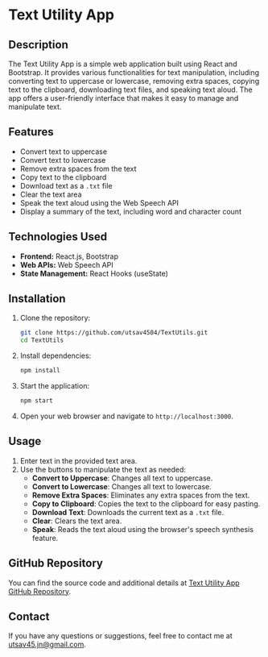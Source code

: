 
# Text Utility App

## Description
The Text Utility App is a simple web application built using React and Bootstrap. It provides various functionalities for text manipulation, including converting text to uppercase or lowercase, removing extra spaces, copying text to the clipboard, downloading text files, and speaking text aloud. The app offers a user-friendly interface that makes it easy to manage and manipulate text.

## Features
- Convert text to uppercase
- Convert text to lowercase
- Remove extra spaces from the text
- Copy text to the clipboard
- Download text as a `.txt` file
- Clear the text area
- Speak the text aloud using the Web Speech API
- Display a summary of the text, including word and character count

## Technologies Used
- **Frontend:** React.js, Bootstrap
- **Web APIs:** Web Speech API
- **State Management:** React Hooks (useState)

## Installation
1. Clone the repository:
   ```bash
   git clone https://github.com/utsav4504/TextUtils.git
   cd TextUtils
   ```
2. Install dependencies:
   ```bash
   npm install
   ```
3. Start the application:
   ```bash
   npm start
   ```
4. Open your web browser and navigate to `http://localhost:3000`.

## Usage
1. Enter text in the provided text area.
2. Use the buttons to manipulate the text as needed:
   - **Convert to Uppercase**: Changes all text to uppercase.
   - **Convert to Lowercase**: Changes all text to lowercase.
   - **Remove Extra Spaces**: Eliminates any extra spaces from the text.
   - **Copy to Clipboard**: Copies the text to the clipboard for easy pasting.
   - **Download Text**: Downloads the current text as a `.txt` file.
   - **Clear**: Clears the text area.
   - **Speak**: Reads the text aloud using the browser's speech synthesis feature.

## GitHub Repository
You can find the source code and additional details at [Text Utility App GitHub Repository](https://github.com/utsav4504/TextUtils).

## Contact
If you have any questions or suggestions, feel free to contact me at [utsav45.jn@gmail.com](mailto:utsav45.jn@gmail.com).
